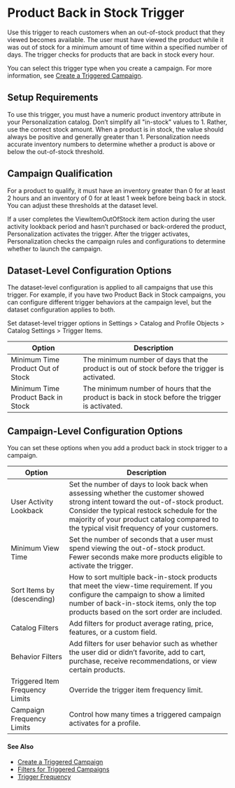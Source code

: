 

# Product Back in Stock Trigger

Use this trigger to reach customers when an out-of-stock product that they
viewed becomes available. The user must have viewed the product while it was
out of stock for a minimum amount of time within a specified number of days.
The trigger checks for products that are back in stock every hour.

You can select this trigger type when you create a campaign. For more
information, see [Create a Triggered
Campaign](https://help.salesforce.com/s/articleView?id=sf.mc_pers_triggered_campaign_create.htm&language=en_US&type=5
"Use a triggered campaign to launch a journey when a specific action or event
occurs. For example, send a promotion to a shopper who spent time viewing a
product but didn’t purchase. You can recommend unread articles or products to
a visitor who has spent more than 5 minutes reading about a topic. You can
remind new users to complete onboarding steps, or alert sales reps when target
prospects spend a certain amount of time on your site. When creating a
triggered campaign, you can define when to trigger the campaign, which users
to target, and which experiences to deliver.").

## Setup Requirements

To use this trigger, you must have a numeric product inventory attribute in
your Personalization catalog. Don’t simplify all "in-stock" values to 1.
Rather, use the correct stock amount. When a product is in stock, the value
should always be positive and generally greater than 1. Personalization needs
accurate inventory numbers to determine whether a product is above or below
the out-of-stock threshold.

## Campaign Qualification

For a product to qualify, it must have an inventory greater than 0 for at
least 2 hours and an inventory of 0 for at least 1 week before being back in
stock. You can adjust these thresholds at the dataset level.

If a user completes the ViewItemOutOfStock item action during the user
activity lookback period and hasn’t purchased or back-ordered the product,
Personalization activates the trigger. After the trigger activates,
Personalization checks the campaign rules and configurations to determine
whether to launch the campaign.

## Dataset-Level Configuration Options

The dataset-level configuration is applied to all campaigns that use this
trigger. For example, if you have two Product Back in Stock campaigns, you can
configure different trigger behaviors at the campaign level, but the dataset
configuration applies to both.

Set dataset-level trigger options in Settings > Catalog and Profile Objects >
Catalog Settings > Trigger Items.

Option | Description  
---|---  
Minimum Time Product Out of Stock | The minimum number of days that the product is out of stock before the trigger is activated.  
Minimum Time Product Back in Stock | The minimum number of hours that the product is back in stock before the trigger is activated.  
  
## Campaign-Level Configuration Options

You can set these options when you add a product back in stock trigger to a
campaign.

Option | Description  
---|---  
User Activity Lookback | Set the number of days to look back when assessing whether the customer showed strong intent toward the out-of-stock product. Consider the typical restock schedule for the majority of your product catalog compared to the typical visit frequency of your customers.  
Minimum View Time | Set the number of seconds that a user must spend viewing the out-of-stock product. Fewer seconds make more products eligible to activate the trigger.  
Sort Items by (descending) | How to sort multiple back-in-stock products that meet the view-time requirement. If you configure the campaign to show a limited number of back-in-stock items, only the top products based on the sort order are included.  
Catalog Filters | Add filters for product average rating, price, features, or a custom field.  
Behavior Filters | Add filters for user behavior such as whether the user did or didn’t favorite, add to cart, purchase, receive recommendations, or view certain products.  
Triggered Item Frequency Limits | Override the trigger item frequency limit.   
Campaign Frequency Limits | Control how many times a triggered campaign activates for a profile.  
  
#### See Also

  * [Create a Triggered Campaign](https://help.salesforce.com/s/articleView?id=sf.mc_pers_triggered_campaign_create.htm&language=en_US&type=5 "Use a triggered campaign to launch a journey when a specific action or event occurs. For example, send a promotion to a shopper who spent time viewing a product but didn’t purchase. You can recommend unread articles or products to a visitor who has spent more than 5 minutes reading about a topic. You can remind new users to complete onboarding steps, or alert sales reps when target prospects spend a certain amount of time on your site. When creating a triggered campaign, you can define when to trigger the campaign, which users to target, and which experiences to deliver.")
  * [Filters for Triggered Campaigns](https://help.salesforce.com/s/articleView?id=sf.mc_pers_triggered_campaign_filter.htm&language=en_US&type=5 "You can apply user behavior or catalog filters for some triggered campaigns to refine qualification for trigger activation. A user behavior filter is based on customer interaction with the trigger items. A catalog filter is based on catalog attributes. For example, you can add a catalog filter to a product back in stock trigger to have it activate only if the item price is less than $100. Or, you can add a behavior filter so the trigger only activates if the user favorites the product.")
  * [Trigger Frequency](https://help.salesforce.com/s/articleView?id=sf.mc_pers_triggered_campaign_trigger_frequency.htm&language=en_US&type=5 "Frequency limits apply to the number of triggers that Marketing Cloud Personalization sends for a user profile for a specified time period.")

